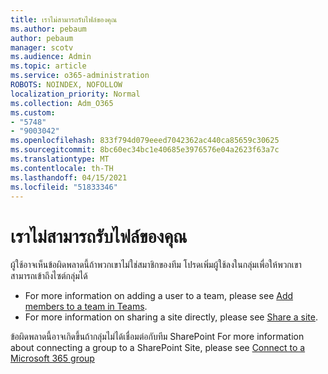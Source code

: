 ```yaml
---
title: เราไม่สามารถรับไฟล์ของคุณ
ms.author: pebaum
author: pebaum
manager: scotv
ms.audience: Admin
ms.topic: article
ms.service: o365-administration
ROBOTS: NOINDEX, NOFOLLOW
localization_priority: Normal
ms.collection: Adm_O365
ms.custom:
- "5748"
- "9003042"
ms.openlocfilehash: 833f794d079eeed7042362ac440ca85659c30625
ms.sourcegitcommit: 8bc60ec34bc1e40685e3976576e04a2623f63a7c
ms.translationtype: MT
ms.contentlocale: th-TH
ms.lasthandoff: 04/15/2021
ms.locfileid: "51833346"
---
```

# <a name="we-cant-get-your-files"></a>เราไม่สามารถรับไฟล์ของคุณ

ผู้ใช้อาจเห็นข้อผิดพลาดนี้ถ้าพวกเขาไม่ใช่สมาชิกของทีม โปรดเพิ่มผู้ใช้ลงในกลุ่มเพื่อให้พวกเขาสามารถเข้าถึงไซต์กลุ่มได้

- For more information on adding a user to a team, please see [Add members to a team in Teams](https://support.office.com/article/add-people-to-a-team-aff2249d-b456-4bc3-81e7-52327b6b38e9).
- For more information on sharing a site directly, please see [Share a site](https://support.office.com/article/Share-a-site-958771A8-D041-4EB8-B51C-AFEA2EAE3658).

ข้อผิดพลาดนี้อาจเกิดขึ้นถ้ากลุ่มไม่ได้เชื่อมต่อกับทีม SharePoint For more information about connecting a group to a SharePoint Site, please see [Connect to a Microsoft 365 group](https://docs.microsoft.com/sharepoint/dev/transform/modernize-connect-to-office365-group)